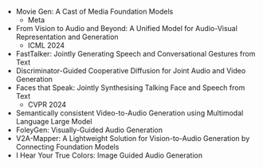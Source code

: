 - Movie Gen: A Cast of Media Foundation Models
  - Meta
- From Vision to Audio and Beyond: A Unified Model for Audio-Visual Representation and Generation
  - ICML 2024
- FastTalker: Jointly Generating Speech and Conversational Gestures from Text
- Discriminator-Guided Cooperative Diffusion for Joint Audio and Video Generation
- Faces that Speak: Jointly Synthesising Talking Face and Speech from Text
  - CVPR 2024
- Semantically consistent Video-to-Audio Generation using Multimodal Language Large Model
- FoleyGen: Visually-Guided Audio Generation
- V2A-Mapper: A Lightweight Solution for Vision-to-Audio Generation by Connecting Foundation Models
- I Hear Your True Colors: Image Guided Audio Generation
